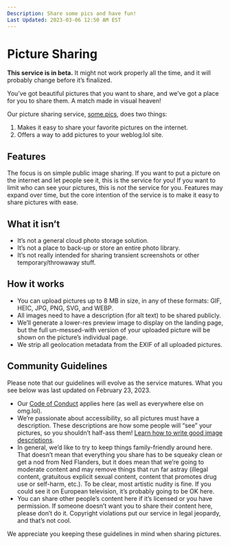 ```yaml
---
Description: Share some pics and have fun!
Last Updated: 2023-03-06 12:50 AM EST
---
```


# Picture Sharing

<div class="container yellow-4-bg gray-9-fg">
<i class="fa-solid fa-flask"></i> <strong>This service is in beta.</strong> It might not work properly all the time, and it will probably change before it’s finalized.
</div>

You’ve got beautiful pictures that you want to share, and we’ve got a place for you to share them. A match made in visual heaven! <i class="fa-solid fa-fw fa-star-shooting"></i>

Our picture sharing service, [some.pics](https://some.pics), does two things:

1. Makes it easy to share your favorite pictures on the internet.
2. Offers a way to add pictures to your weblog.lol site.

## Features

The focus is on simple public image sharing. If you want to put a picture on the internet and let people see it, this is the service for you! If you want to limit who can see your pictures, this is _not_ the service for you. Features may expand over time, but the core intention of the service is to make it easy to share pictures with ease.

## What it isn’t

- It’s not a general cloud photo storage solution.
- It’s not a place to back-up or store an entire photo library.
- It’s not really intended for sharing transient screenshots or other temporary/throwaway stuff.

## How it works

- You can upload pictures up to 8 MB in size, in any of these formats: GIF, HEIC, JPG, PNG, SVG, and WEBP.
- All images need to have a description (for alt text) to be shared publicly.
- We’ll generate a lower-res preview image to display on the landing page, but the full un-messed-with version of your uploaded picture will be shown on the picture’s individual page.
- We strip all geolocation metadata from the EXIF of all uploaded pictures.

## Community Guidelines

Please note that our guidelines will evolve as the service matures. What you see below was last updated on February 23, 2023.

- Our [Code of Conduct](https://home.omg.lol/info/code-of-conduct) applies here (as well as everywhere else on omg.lol).
- We’re passionate about accessibility, so all pictures must have a description. These descriptions are how some people will “see” your pictures, so you shouldn’t half-ass them! [Learn how to write good image descriptions](https://supercooldesign.co.uk/blog/how-to-write-good-alt-text).
- In general, we’d like to try to keep things family-friendly around here. That doesn’t mean that everything you share has to be squeaky clean or get a nod from Ned Flanders, but it does mean that we’re going to moderate content and may remove things that run far astray (illegal content, gratuitous explicit sexual content, content that promotes drug use or self-harm, etc.). To be clear, most artistic nudity is fine. If you could see it on European television, it’s probably going to be OK here.
- You can share other people’s content here if it’s licensed or you have permission. If someone doesn’t want you to share their content here, please don’t do it. Copyright violations put our service in legal jeopardy, and that’s not cool.

We appreciate you keeping these guidelines in mind when sharing pictures. <i class="fa-regular fa-fw fa-face-smile-halo"></i>
